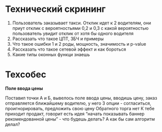 # Технический скрининг

1) Пользователь заказывает такси. Отклик идет к 2 водителям, они приут отклик с вероятностьями 0,2 и 0,3 с какой вероятностью пользователь увидит отклик от хотя бы одного водителя
2) Рассказать что такое ЦПТ, ЗБЧ и примеры 
3) Что такое ошибки 1 и 2 роды, мощность, значимость и p-value 
4) Рассказать что такое сетевой эффект и как бороться 
5) Какие типы оконных функци знаешь 

# Техсобес

**Поле ввода цены**

Поставил точки А и Б, вывелось поле ввода цены, вводишь цену, заказ отправляется ближайшему водителю, у него 3 опции - согласиться, проигнорировать, предложить свою цену 
Обратного торга нет 
К тебе приходит продакт, говорит есть идея “начать показывать баннер рекомендованной цены” - что будешь делать? А как бы сам алгоритм делал?